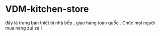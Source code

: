 # VDM-kitchen-store
đây là trang bán thiết bị nhà bếp , giao hàng toàn quốc . Chúc mọi người mua hàng zui zẻ !

